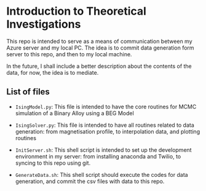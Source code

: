 # Introduction to Theoretical Investigations

This repo is intended to serve as a means of communication between my Azure server and my local PC. The idea is to commit data generation form server to this repo, and then to my local machine.

In the future, I shall include a better description about the contents of the data, for now, the idea is to mediate.

## List of files

* ```IsingModel.py```: This file is intended to have the core routines for MCMC simulation of a Binary Alloy using a BEG Model

* ```IsingSolver.py```: This file is intended to have all routines related to data generation: from magnetisation profile, to interpolation data, and plotting routines

* ```InitServer.sh```: This shell script is intended to set up the development environment in my server: from installing anaconda and Twilio, to syncing to this repo using git.

* ```GenerateData.sh```: This shell script should execute the codes for data generation, and commit the csv files with data to this repo.
